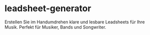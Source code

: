 # leadsheet-generator
Erstellen Sie im Handumdrehen klare und lesbare Leadsheets für Ihre Musik. Perfekt für Musiker, Bands und Songwriter.
